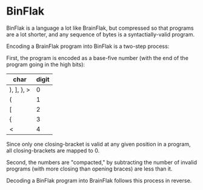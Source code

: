 BinFlak
=================
BinFlak is a language a lot like BrainFlak, but compressed so that programs are a lot shorter, and any sequence of bytes is a syntactially-valid program.

Encoding a BrainFlak program into BinFlak is a two-step process:

First, the program is encoded as a base-five number (with the end of the program going in the high bits):

| char | digit |
|------|-------|
| ), ], }, > | 0 |
|(|1|
|[|2|
|{|3|
|<|4|

Since only one closing-bracket is valid at any given position in a program, all closing-brackets are mapped to 0.

Second, the numbers are "compacted," by subtracting the number of invalid programs (with more closing than opening braces) are less than it.

Decoding a BinFlak program into BrainFlak follows this process in reverse.